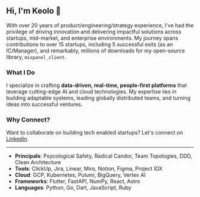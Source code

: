 ## Hi, I'm Keolo 🤙

With over 20 years of product/engineering/strategy experience, I've had the privilege of driving innovation and delivering impactful solutions across startups, mid-market, and enterprise environments. My journey spans contributions to over 15 startups, including 5 successful exits (as an IC/Manager), and remarkably, millions of downloads for my open-source library, `mixpanel_client`.

### What I Do

I specialize in crafting **data-driven, real-time, people-first platforms** that leverage cutting-edge AI and cloud technologies. My expertise lies in building adaptable systems, leading globally distributed teams, and turning ideas into successful ventures.

### Why Connect?

Want to collaborate on building tech enabled startups? Let's connect on [LinkedIn](https://www.linkedin.com/in/keolo/).

---

- **Principals**: Psycological Safety, Radical Candor, Team Topologies, DDD, Clean Architecture
- **Tools**: ClickUp, Jira, Linear, Miro, Notion, Figma, Project IDX
- **Cloud**: GCP, Kubernetes, Pulumi, BigQuery, Vertex AI
- **Frameworks**: Flutter, FastAPI, NumPy, React, Astro
- **Languages**: Python, Go, Dart, JavaScript, Ruby
